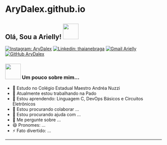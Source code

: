 # AryDalex.github.io
<h2> Olá, Sou a Arielly! <img src="https://media4.giphy.com/media/xlcR4sYSBT34fQqApS/giphy.gif?cid=790b7611e317a8131e8a748af26afdc39a5233ed2eb79574&rid=giphy.gif&ct=g" width="50"></h2>

[![Instagram: AryDalex](https://img.shields.io/badge/-AryDalex-purple?style=flat-square&logo=Instagram&logoColor=white&link=https://www.instagram.com/arydalex/
)](https://www.instagram.com/arydalex/)
[![Linkedin: thaianebraga](https://img.shields.io/badge/-Arielly-blue?style=flat-square&logo=Linkedin&logoColor=white&link=https://www.linkedin.com/in/arielly/)](https://www.linkedin.com/in/arielly-d-alexandre-b5a3aa1a6/)
[![Gmail Arielly](https://img.shields.io/badge/-arielly.dalexandre.2004@gmail.com-D14836?style=flat&logo=Gmail&logoColor=white)](https://mail.google.com/mail/u/2/#inbox?compose=new)
[![GitHub AryDalex](https://img.shields.io/github/followers/AryDalex?label=follow&style=social)](https://github.com/AryDalex)


### <img src="https://media1.tenor.com/images/bfe59958fe6d134d35fd72b118e1a138/tenor.gif?itemid=5948143" width="50"> Um pouco sobre mim...  

- 📓 Estudo no Colégio Estadual Maestro Andréa Nuzzi
- 🔭 Atualmente estou trabalhando na Pado
- 🌱 Estou aprendendo: Linguagem C, DevOps Básicos e Circuitos Eletrônicos
- 👯 Estou procurando colaborar ...
- 🤔 Estou procurando ajuda com ...
- 💬 Me pergunte sobre ...
- 😄 Pronomes: ...
- ⚡ Fato divertido: ...

---
